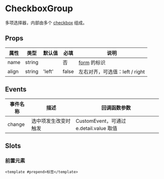 # CheckboxGroup

多项选择器，内部由多个 [checkbox](./README.Checkbox.md) 组成。

## Props

| 属性  | 类型   | 默认值 | 必填  | 说明                            |
| ----- | ------ | ------ | ----- | ------------------------------- |
| name  | string |        | 否    | [form](./README.Form.md) 的标识 |
| align | string | 'left' | false | 左右对齐，可选值：left / right  |

## Events

| 事件名称 | 描述                 | 回调函数参数                            |
| -------- | -------------------- | --------------------------------------- |
| change   | 选中项发生改变时触发 | CustomEvent，可通过 e.detail.value 取值 |

## Slots

### 前置元素

```
<template #prepend>标签</template>
```
